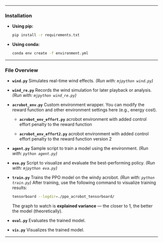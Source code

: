
---

### Installation

* **Using pip:**

  ```bash
  pip install -r requirements.txt
  ```

* **Using conda:**

  ```bash
  conda env create -f environment.yml
  ```

---

### File Overview

* **`wind.py`**
  Simulates real-time wind effects.
  *(Run with: `mjpython wind.py`)*

* **`wind_re.py`**
  Records the wind simulation for later playback or analysis.
  *(Run with: `mjpython wind_re.py`)*

* **`acrobot_env.py`**
  Custom environment wrapper. You can modify the reward function and other environment settings here (e.g., energy cost).

  * **`acrobot_env_effort.py`**
  acrobot environment with added control effort penalty to the reward function

  * **`acrobot_env_effort2.py`**
  acrobot environment with added control effort penalty to the reward function version 2


* **`agent.py`**
  Sample script to train a model using the environment.
  *(Run with: `python agent.py`)*

* **`eva.py`**
  Script to visualize and evaluate the best-performing policy.
  *(Run with: `mjpython eva.py`)*

* **`train.py`**
  Trains the PPO model on the windy acrobot.
  *(Run with: `python train.py`)*
  After training, use the following command to visualize training results:

  ```bash
  tensorboard --logdir=./ppo_acrobot_tensorboard/
  ```

  The graph to watch is **explained variance** — the closer to 1, the better the model (theoretically).

* **`eval.py`**
  Evaluates the trained model.

* **`vis.py`**
  Visualizes the trained model.

---
